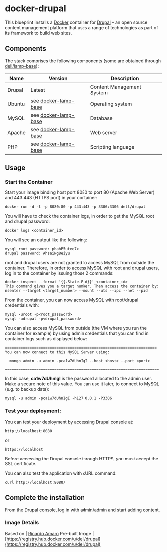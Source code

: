 # docker-drupal
This blueprint installs a [Docker](http://docker.io) container for [Drupal](https://www.drupal.org/) – an open source content management platform that uses a range of technologies as part of its framework to build web sites.

## Components
The stack comprises the following components (some are obtained through [dell/lamp-base](https://registry.hub.docker.com/u/dell/lamp-base)):

Name       | Version                 | Description
-----------|-------------------------|------------------------------
Drupal     | Latest                  | Content Management System
Ubuntu     | see [docker-lamp-base](https://github.com/dell-cloud-marketplace/docker-lamp-base)                  | Operating system
MySQL      | see [docker-lamp-base](https://github.com/dell-cloud-marketplace/docker-lamp-base) | Database
Apache     | see [docker-lamp-base](https://github.com/dell-cloud-marketplace/docker-lamp-base) | Web server
PHP        | see [docker-lamp-base](https://github.com/dell-cloud-marketplace/docker-lamp-base) | Scripting language


## Usage

### Start the Container
Start your image binding host port 8080 to port 80 (Apache Web Server) and 443:443 (HTTPS port) in your container:

    docker run -d -t -p 8080:80 -p 443:443 -p 3306:3306 dell/drupal
    
You will have to check the container logs, in order to get the MySQL root and drupal password:

    docker logs <container_id>

You will see an output like the following:

    mysql root password: phahP5utee7x
    drupal password: AhsaiNg8eiyu

root and drupal users are not granted to access MySQL from outside the container.
Therefore, in order to access MySQL with root and drupal users, log in to the container by issuing those 2 commands:

    docker inspect --format '{{.State.Pid}}' <container_id>
    This command gives you a target number. Then access the container by:
    nsenter --target <target_number> --mount --uts --ipc --net --pid

From the container, you can now access MySQL with root/drupal credentials with:

    mysql -uroot -p<root_password>
    mysql -udrupal -p<drupal_password>

You can also access MySQL from outside (the VM where you run the container for example) by using admin credentials that you can find in container logs such as displayed below:

    ====================================================================
    You can now connect to this MySQL Server using:

      mongo admin -u admin -pca1w7dUhnIgI --host <host> --port <port>

    =====================================================================

In this case, **ca1w7dUhnIgI** is the password allocated to the admin user. Make a secure note of this value. You can use it later, to connect to MySQL (e.g. to backup data):

    mysql -u admin -pca1w7dUhnIgI -h127.0.0.1 -P3306

### Test your deployment:

You can test your deployment by accessing Drupal console at:

    http://localhost:8080
    
 or
 
    https://localhost
    
Before accessing the Drupal console through HTTPS, you must accept the SSL certificate.

You can also test the application with cURL command:

    curl http://localhost:8080/


## Complete the installation
From the Drupal console, log in with admin/admin and start adding content.


### Image Details

Based on          | [Ricardo Amaro](https://github.com/ricardoamaro/docker-drupal.git)
Pre-built Image   | [https://registry.hub.docker.com/u/dell/drupal](https://registry.hub.docker.com/u/dell/drupal)




